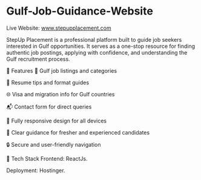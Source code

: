 # Gulf-Job-Guidance-Website
Live Website: www.stepupplacement.com

StepUp Placement is a professional platform built to guide job seekers interested in Gulf opportunities. It serves as a one-stop resource for finding authentic job postings, applying with confidence, and understanding the Gulf recruitment process.

📌 Features
🏢 Gulf job listings and categories

📄 Resume tips and format guides

🌐 Visa and migration info for Gulf countries

📬 Contact form for direct queries

📱 Fully responsive design for all devices

🎯 Clear guidance for fresher and experienced candidates

🔒 Secure and user-friendly navigation

🚀 Tech Stack
Frontend: ReactJs.

Deployment: Hostinger.

